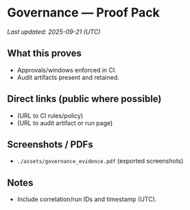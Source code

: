 # Governance — Proof Pack
_Last updated: 2025-09-21 (UTC)_

## What this proves
- Approvals/windows enforced in CI.
- Audit artifacts present and retained.

## Direct links (public where possible)
- (URL to CI rules/policy)
- (URL to audit artifact or run page)

## Screenshots / PDFs
- `./assets/governance_evidence.pdf` (exported screenshots)

## Notes
- Include correlation/run IDs and timestamp (UTC).
